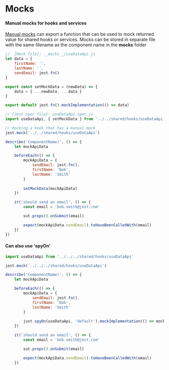 # Mocks

#### Manual mocks for hooks and services
[Manual mocks](https://jestjs.io/docs/manual-mocks) can export a function that can be used to mock returned value for shared hooks or services.
Mocks can be stored in separate file with the same filename as the component name in the __mocks__ folder

```javascript
//  [Mock file]: __mocks__/useDataApi.js
let data = {
    firstName: '',
    lastName: '',
    sendEmail: jest.fn()
}

export const setMockData = (newData) => {
    data = { ...newData, ...data }
}

export default jest.fn().mockImplementation(() => data)
```

```javascript
// [Jest spec file]: useDataApi.spec.js
import useDataApi, { setMockData } from '../../shared/hooks/useDataApi'

// mocking a hook that has a manual mock
jest.mock('../../shared/hooks/useDataApi')

describe('ComponentName)', () => {
    let mockApiData

    beforeEach(() => {
        mockApiData = {
            sendEmail: jest.fn(),
            firstName: 'Bob',
            lastName: 'Smith'
        }
        
        setMockData(mockApiData)
    })

    it('should send an email', () => {
        const email = 'bob.smith@jest.com'

        sut.props().onSubmit(email)

        expect(mockApiData.sendEmail).toHaveBeenCalledWith(email)
    })
})
```

#### Can also use 'spyOn'
```javascript
import useDataApi from '../../../shared/hooks/useDataApi'

jest.mock('../../../shared/hooks/useDataApi')

describe('ComponentName)', () => {
    let mockApiData

    beforeEach(() => {
        mockApiData = {
            sendEmail: jest.fn(),
            firstName: 'Bob',
            lastName: 'Smith'
        }
        
        just.spyOn(useDataApi, 'default').mockImplementation(() => mockApiData)
    })

    it('should send an email', () => {
        const email = 'bob.smith@jest.com'

        sut.props().onSubmit(email)

        expect(mockApiData.sendEmail).toHaveBeenCalledWith(email)
    })
```
